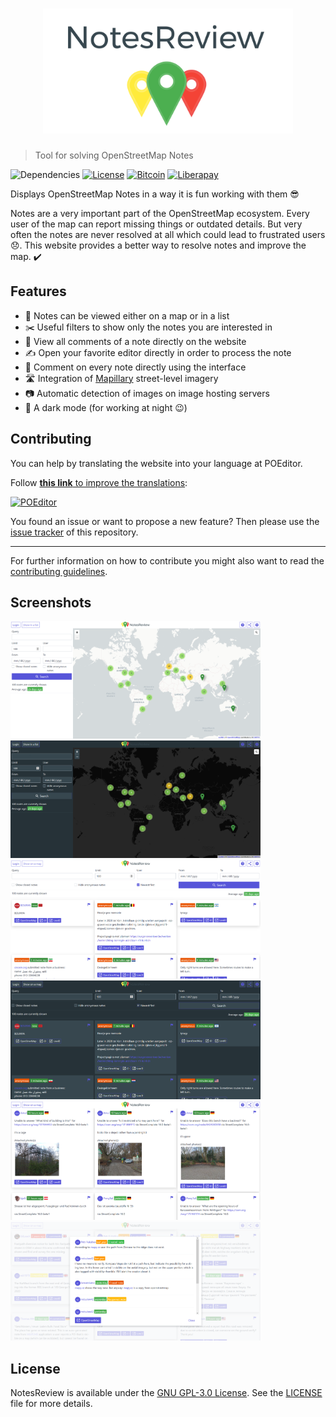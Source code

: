 <h1 align="center">
	<img width="400" src="assets/logos/notesreview.svg" alt="NotesReview">
</h1>

> Tool for solving OpenStreetMap Notes

![Dependencies](https://img.shields.io/david/ENT8R/NotesReview.svg?style=flat-square&logo=npm) [![License](https://img.shields.io/github/license/ENT8R/NotesReview.svg?style=flat-square&logo=gnu)](https://opensource.org/licenses/GPL-3.0) [![Bitcoin](https://img.shields.io/badge/donate-bitcoin-yellowgreen.svg?style=flat-square&logo=bitcoin)](https://en.cryptobadges.io/donate/12CHEKmaPFcD7Mwqycndz3QSHK7cD11g7U) [![Liberapay](https://img.shields.io/badge/donate-liberapay-yellow.svg?style=flat-square&logo=liberapay)](https://liberapay.com/ENT8R)

Displays OpenStreetMap Notes in a way it is fun working with them 😎

Notes are a very important part of the OpenStreetMap ecosystem. Every user of the map can report missing things or outdated details. But very often the notes are never resolved at all which could lead to frustrated users 😞. This website provides a better way to resolve notes and improve the map. ✔️

## Features

- 📍 Notes can be viewed either on a map or in a list
- ✂️ Useful filters to show only the notes you are interested in
- 💬 View all comments of a note directly on the website
- ✍️ Open your favorite editor directly in order to process the note
- 💬 Comment on every note directly using the interface
- 🛣️ Integration of [Mapillary](https://www.mapillary.com/) street-level imagery
- 📷 Automatic detection of images on image hosting servers
- 🔦 A dark mode (for working at night 😉)

## Contributing

You can help by translating the website into your language at POEditor.

Follow [**this link** to improve the translations](https://poeditor.com/join/project/oVilUChBdf):

[![POEditor](https://poeditor.com/public/images/logo_small.png)](https://poeditor.com/join/project/oVilUChBdf)

You found an issue or want to propose a new feature? Then please use the [issue tracker](https://github.com/ENT8R/NotesReview/issues/) of this repository.

---

For further information on how to contribute you might also want to read the [contributing guidelines](https://github.com/ENT8R/NotesReview/blob/master/CONTRIBUTING.md).

## Screenshots

<img src="assets/screenshots/light/map.png" width="400px"> <img src="assets/screenshots/dark/map.png" width="400px">
<img src="assets/screenshots/light/list.png" width="400px"> <img src="assets/screenshots/dark/list.png" width="400px">
<img src="assets/screenshots/light/images.png" width="400px"> <img src="assets/screenshots/light/comments.png" width="400px">

## License

NotesReview is available under the [GNU GPL-3.0 License](https://opensource.org/licenses/GPL-3.0).
See the [LICENSE](LICENSE) file for more details.
